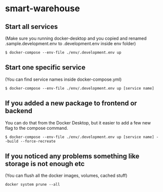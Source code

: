 # smart-warehouse

## Start all services

(Make sure you running docker-desktop and you copied and renamed .sample.development.env to .development.env inside env folder)

```console
$ docker-compose --env-file ./env/.development.env up
```

## Start one specific service

(You can find service names inside docker-compose.yml)

```console
$ docker-compose --env-file ./env/.development.env up [service name]
```

## If you added a new package to frontend or backend

You can do that from the Docker Desktop, but it easier to add a few new flag to the compose command.

```console
$ docker-compose --env-file ./env/.development.env up [service name] --build --force-recreate
```

## If you noticed any problems something like storage is not enough etc

(You can flush all the docker images, volumes, cached stuff)

```
docker system prune --all
```
